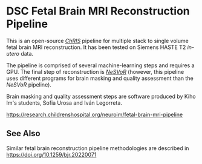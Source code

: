 # DSC Fetal Brain MRI Reconstruction Pipeline

This is an open-source [_ChRIS_](https://chrisproject.org) pipeline for multiple stack to single volume
fetal brain MRI reconstruction. It has been tested on Siemens HASTE T2 _in-utero_ data.

The pipeline is comprised of several machine-learning steps and requires a GPU.
The final step of reconstruction is [_NeSVoR_](https://github.com/daviddmc/NeSVoR/)
(however, this pipeline uses different programs for brain masking and quality assessment than
the _NeSVoR_ pipeline).

Brain masking and quality assessment steps are software produced by Kiho Im's students,
Sofia Urosa and Iván Legorreta.

https://research.childrenshospital.org/neuroim/fetal-brain-mri-pipeline

## See Also

Similar fetal brain reconstruction pipeline methodologies are described in https://doi.org/10.1259/bjr.20220071
